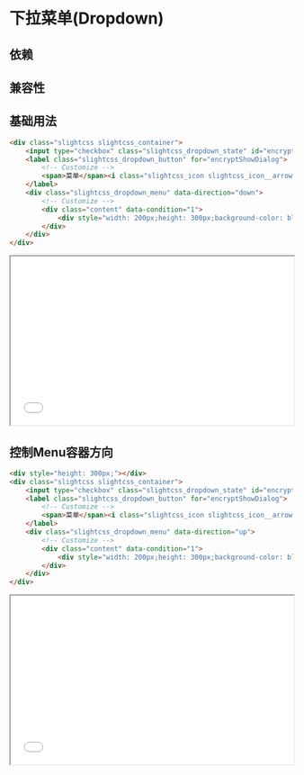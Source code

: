 # 下拉菜单(Dropdown)

## 依赖

## 兼容性

## 基础用法

```html
<div class="slightcss slightcss_container">
    <input type="checkbox" class="slightcss_dropdown_state" id="encryptShowDialog" />
    <label class="slightcss_dropdown_button" for="encryptShowDialog">
    	<!-- Customize -->
    	<span>菜单</span><i class="slightcss_icon slightcss_icon__arrow"></i>
    </label>
    <div class="slightcss_dropdown_menu" data-direction="down">
    	<!-- Customize -->
        <div class="content" data-condition="1">
            <div style="width: 200px;height: 300px;background-color: blue;">1</div>
        </div>
    </div>
</div>
```

<iframe style="width:100%;min-height:300px;" src="/_demo/dropdown/basic.html"></iframe>

## 控制Menu容器方向

```html
<div style="height: 300px;"></div>
<div class="slightcss slightcss_container">
    <input type="checkbox" class="slightcss_dropdown_state" id="encryptShowDialog" />
    <label class="slightcss_dropdown_button" for="encryptShowDialog">
    	<!-- Customize -->
    	<span>菜单</span><i class="slightcss_icon slightcss_icon__arrow"></i>
    </label>
    <div class="slightcss_dropdown_menu" data-direction="up">
    	<!-- Customize -->
        <div class="content" data-condition="1">
            <div style="width: 200px;height: 300px;background-color: blue;">1</div>
        </div>
    </div>
</div>
```

<iframe style="width:100%;min-height:300px;" src="/_demo/dropdown/direction.html"></iframe>